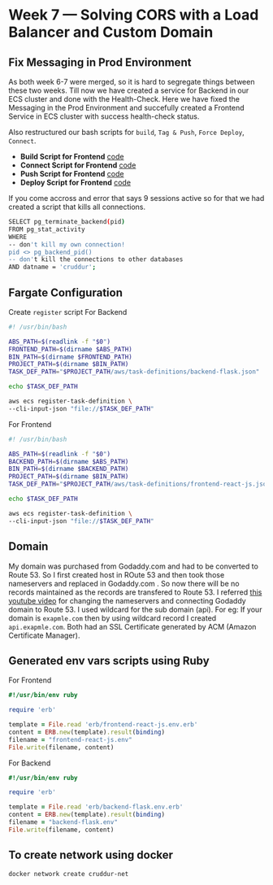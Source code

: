 # Week 7 — Solving CORS with a Load Balancer and Custom Domain
## Fix Messaging in Prod Environment
As both week 6-7 were merged, so it is hard to segregate things between these two weeks. Till now we have created a service for Backend in our ECS cluster and done with the Health-Check. Here we have fixed the Messaging in the Prod Environment and succefully created a Frontend Service in ECS cluster with success health-check status.

Also restructured our bash scripts for `build`, `Tag & Push`, `Force Deploy`, `Connect`.

- **Build Script for Frontend** [code](https://github.com/krunalijain/aws-bootcamp-cruddur-2023/blob/main/bin/frontend/build)
- **Connect Script for Frontend** [code](https://github.com/krunalijain/aws-bootcamp-cruddur-2023/blob/main/bin/frontend/connect)
- **Push Script for Frontend** [code](https://github.com/krunalijain/aws-bootcamp-cruddur-2023/blob/main/bin/frontend/push)
- **Deploy Script for Frontend** [code](https://github.com/krunalijain/aws-bootcamp-cruddur-2023/blob/main/bin/frontend/deploy)

If you come accross and error that says 9 sessions active so for that we had created a script that kills all connections.
```bash
SELECT pg_terminate_backend(pid) 
FROM pg_stat_activity 
WHERE 
-- don't kill my own connection!
pid <> pg_backend_pid()
-- don't kill the connections to other databases
AND datname = 'cruddur';
```

## Fargate Configuration
Create `register` script 
For Backend
```bash
#! /usr/bin/bash

ABS_PATH=$(readlink -f "$0")
FRONTEND_PATH=$(dirname $ABS_PATH)
BIN_PATH=$(dirname $FRONTEND_PATH)
PROJECT_PATH=$(dirname $BIN_PATH)
TASK_DEF_PATH="$PROJECT_PATH/aws/task-definitions/backend-flask.json"

echo $TASK_DEF_PATH

aws ecs register-task-definition \
--cli-input-json "file://$TASK_DEF_PATH"
```
For Frontend
```bash
#! /usr/bin/bash

ABS_PATH=$(readlink -f "$0")
BACKEND_PATH=$(dirname $ABS_PATH)
BIN_PATH=$(dirname $BACKEND_PATH)
PROJECT_PATH=$(dirname $BIN_PATH)
TASK_DEF_PATH="$PROJECT_PATH/aws/task-definitions/frontend-react-js.json"

echo $TASK_DEF_PATH

aws ecs register-task-definition \
--cli-input-json "file://$TASK_DEF_PATH"
```

## Domain
My domain was purchased from Godaddy.com and had to be converted to Route 53. So I first created host in ROute 53 and then took those nameservers and replaced in Godaddy.com . So now there will be no records maintained as the records are transfered to Route 53.
I referred [this youtube video](https://youtu.be/RI8oy-HGkIQ) for changing the nameservers and connecting Godaddy domain to Route 53.
I used wildcard for the sub domain (api). For eg: If your domain is `exapmle.com` then by using wildcard record I created `api.exapmle.com`.
Both had an SSL Certificate generated by ACM (Amazon Certificate Manager). 

## Generated env vars scripts using Ruby
For Frontend 
```ruby
#!/usr/bin/env ruby

require 'erb'

template = File.read 'erb/frontend-react-js.env.erb'
content = ERB.new(template).result(binding)
filename = "frontend-react-js.env"
File.write(filename, content)
```
For Backend
```ruby
#!/usr/bin/env ruby

require 'erb'

template = File.read 'erb/backend-flask.env.erb'
content = ERB.new(template).result(binding)
filename = "backend-flask.env"
File.write(filename, content)
```
## To create network using docker
`docker network create cruddur-net`



